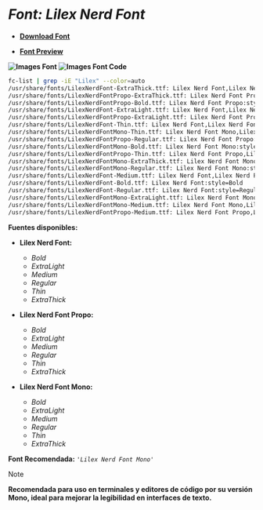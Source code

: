 <!-- Autor: Daniel Benjamin Perez Morales -->
<!-- GitHub: https://github.com/DanielBenjaminPerezMoralesDev13 -->
<!-- Gitlab: https://gitlab.com/DanielBenjaminPerezMoralesDev13 -->
<!-- Correo electrónico: danielperezdev@proton.me -->

# ***Font: Lilex Nerd Font***

- **[Download Font](https://github.com/ryanoasis/nerd-fonts/releases/download/v3.2.1/Lilex.zip "https://github.com/ryanoasis/nerd-fonts/releases/download/v3.2.1/Lilex.zip")**

- **[Font Preview](https://www.programmingfonts.org/#lilex "https://www.programmingfonts.org/#lilex")**

**![Images Font](../../Fonts/Lilex%20Nerd%20Font.png "Fonts/Lilex Nerd Font.png")**
**![Images Font Code](../../Font%20Images%20Code/Lilex%20Nerd%20Font%20Code.png "Font Images Code/Lilex Nerd Font Code.png")**

```bash
fc-list | grep -iE "Lilex" --color=auto
/usr/share/fonts/LilexNerdFont-ExtraThick.ttf: Lilex Nerd Font,Lilex Nerd Font ExtraThick:style=ExtraThick,Regular
/usr/share/fonts/LilexNerdFontPropo-ExtraThick.ttf: Lilex Nerd Font Propo,Lilex Nerd Font Propo ExtraThick:style=ExtraThick,Regular
/usr/share/fonts/LilexNerdFontPropo-Bold.ttf: Lilex Nerd Font Propo:style=Bold
/usr/share/fonts/LilexNerdFont-ExtraLight.ttf: Lilex Nerd Font,Lilex Nerd Font ExtraLight:style=ExtraLight,Regular
/usr/share/fonts/LilexNerdFontPropo-ExtraLight.ttf: Lilex Nerd Font Propo,Lilex Nerd Font Propo ExtraLight:style=ExtraLight,Regular
/usr/share/fonts/LilexNerdFont-Thin.ttf: Lilex Nerd Font,Lilex Nerd Font Thin:style=Thin,Regular
/usr/share/fonts/LilexNerdFontMono-Thin.ttf: Lilex Nerd Font Mono,Lilex Nerd Font Mono Thin:style=Thin,Regular
/usr/share/fonts/LilexNerdFontPropo-Regular.ttf: Lilex Nerd Font Propo:style=Regular
/usr/share/fonts/LilexNerdFontMono-Bold.ttf: Lilex Nerd Font Mono:style=Bold
/usr/share/fonts/LilexNerdFontPropo-Thin.ttf: Lilex Nerd Font Propo,Lilex Nerd Font Propo Thin:style=Thin,Regular
/usr/share/fonts/LilexNerdFontMono-ExtraThick.ttf: Lilex Nerd Font Mono,Lilex Nerd Font Mono ExtraThick:style=ExtraThick,Regular
/usr/share/fonts/LilexNerdFontMono-Regular.ttf: Lilex Nerd Font Mono:style=Regular
/usr/share/fonts/LilexNerdFont-Medium.ttf: Lilex Nerd Font,Lilex Nerd Font Medium:style=Medium,Regular
/usr/share/fonts/LilexNerdFont-Bold.ttf: Lilex Nerd Font:style=Bold
/usr/share/fonts/LilexNerdFont-Regular.ttf: Lilex Nerd Font:style=Regular
/usr/share/fonts/LilexNerdFontMono-ExtraLight.ttf: Lilex Nerd Font Mono,Lilex Nerd Font Mono ExtraLight:style=ExtraLight,Regular
/usr/share/fonts/LilexNerdFontMono-Medium.ttf: Lilex Nerd Font Mono,Lilex Nerd Font Mono Medium:style=Medium,Regular
/usr/share/fonts/LilexNerdFontPropo-Medium.ttf: Lilex Nerd Font Propo,Lilex Nerd Font Propo Medium:style=Medium,Regular
```

**Fuentes disponibles:**

- **Lilex Nerd Font:**
  - *Bold*
  - *ExtraLight*
  - *Medium*
  - *Regular*
  - *Thin*
  - *ExtraThick*

- **Lilex Nerd Font Propo:**
  - *Bold*
  - *ExtraLight*
  - *Medium*
  - *Regular*
  - *Thin*
  - *ExtraThick*

- **Lilex Nerd Font Mono:**
  - *Bold*
  - *ExtraLight*
  - *Medium*
  - *Regular*
  - *Thin*
  - *ExtraThick*

**Font Recomendada:** *`'Lilex Nerd Font Mono'`*

> [!NOTE]
> **Recomendada para uso en terminales y editores de código por su versión Mono, ideal para mejorar la legibilidad en interfaces de texto.**
